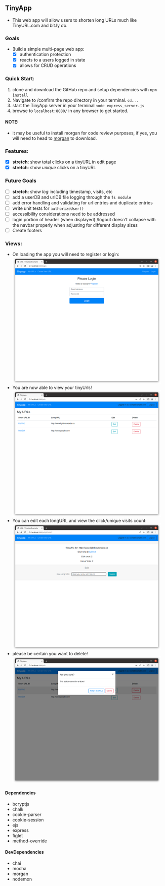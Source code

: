 ## TinyApp

- This web app will allow users to shorten long URLs much like TinyURL.com and bit.ly do.

### Goals
- Build a simple multi-page web app:
  - [x] authentication protection
  - [x] reacts to a users logged in state
  - [x] allows for CRUD operations

### Quick Start:
1. clone and download the GitHub repo and setup dependencies with ```npm install```
2. Navigate to /confirm the repo directory in your terminal. ```cd...```
3. start the TinyApp server in your terminal ```node express_server.js```
4. browse to ```localhost:8080/``` in any browser to get started.

#### NOTE:
- it may be useful to install morgan for code review purposes, if yes, you will need to head to [morgan](https://www.npmjs.com/package/morgan) to download.

### Features:
- [x] **stretch**: show total clicks on a tinyURL in edit page
- [x] **stretch**: show _unique_ clicks on a tinyURL
### Future Goals
- [ ] **stretch**: show _log_ including timestamp, visits, etc 
- [ ] add a userDB and urlDB file logging through the ```fs module```
- [ ] add error handling and validating for url entries and duplicate entries
- [ ] write unit tests for ```authorizeUser()```
- [ ] accessibility considerations need to be addressed
- [ ] login portion of header (when displayed) /logout doesn't collapse with the navbar properly when adjusting for different display sizes
- [ ] Create footers

### Views:
- On loading the app you will need to register or login:
![Login](https://github.com/TeddyGavi/tinyapp/blob/main/docs/Screenshot1login.png)
- You are now able to view your tinyUrls! 
![urls](https://github.com/TeddyGavi/tinyapp/blob/main/docs/Screenshot2urls.png)
- You can edit each longURL and view the click/unique visits count:
![edit](https://github.com/TeddyGavi/tinyapp/blob/main/docs/Screen3edit.png)
- please be certain you want to delete!
![delete](https://github.com/TeddyGavi/tinyapp/blob/main/docs/delete.png)



#### Dependencies
- bcryptjs
- chalk
- cookie-parser
- cookie-session
- ejs
- express 
- figlet
- method-override
#### DevDependencies
- chai
- mocha
- morgan
- nodemon




